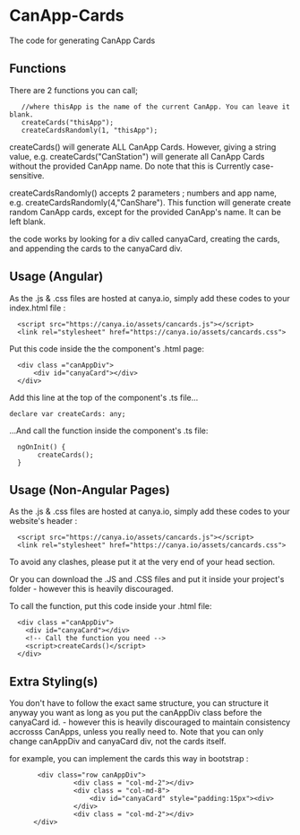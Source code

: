 # CanApp-Cards
The code for generating CanApp Cards

## Functions 

There are 2 functions you can call; 
```
   //where thisApp is the name of the current CanApp. You can leave it blank.
   createCards("thisApp"); 
   createCardsRandomly(1, "thisApp"); 
```

createCards() will generate ALL CanApp Cards. However, giving a string value, e.g. createCards("CanStation") will generate all CanApp Cards without the provided CanApp name. Do note that this is Currently case-sensitive.

createCardsRandomly() accepts 2 parameters ; numbers and app name, e.g. createCardsRandomly(4,"CanShare"). This function will generate create random CanApp cards, except for the provided CanApp's name. It can be left blank. 

the code works by looking for a div called canyaCard, creating the cards, and appending the cards to the canyaCard div.


## Usage (Angular)
 
As the .js & .css files are hosted at canya.io, simply add these codes to your index.html file :
```
  <script src="https://canya.io/assets/cancards.js"></script>
  <link rel="stylesheet" href="https://canya.io/assets/cancards.css">
``` 
Put this code inside the the component's .html page:
```
  <div class ="canAppDiv">
      <div id="canyaCard"></div> 
  </div>
```
Add this line at the top of the component's .ts file...
```
declare var createCards: any;
```
...And call the function inside the component's  .ts file:
``` 
  ngOnInit() {
       createCards();
  }
```
  
## Usage (Non-Angular Pages)
 
As the .js & .css files are hosted at canya.io, simply add these codes to your website's header :
```
  <script src="https://canya.io/assets/cancards.js"></script>
  <link rel="stylesheet" href="https://canya.io/assets/cancards.css">
```
To avoid any clashes, please put it at the very end of your head section.

Or you can download the .JS and .CSS files and put it inside your project's folder - however this is heavily discouraged.
  
To call the function, put this code inside your .html file:

```
  <div class ="canAppDiv">
    <div id="canyaCard"></div>
    <!-- Call the function you need -->
    <script>createCards()</script>
  </div>
``` 

## Extra Styling(s)

You don't have to follow the exact same structure, you can structure it anyway you want as long as you put the canAppDiv class before the canyaCard id. - however this is heavily discouraged to maintain consistency accrosss CanApps, unless you really need to. Note that you can only change canAppDiv and canyaCard div, not the cards itself.

for example, you can implement the cards this way in bootstrap : 
```
       <div class="row canAppDiv">
                <div class = "col-md-2"></div>
                <div class = "col-md-8">
                    <div id="canyaCard" style="padding:15px"><div>
                </div> 
                <div class = "col-md-2"></div> 
      </div>
``` 
